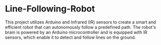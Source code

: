 # Line-Following-Robot
This project utilizes Arduino and Infrared (IR) sensors to create a smart and efficient robot that can autonomously follow a predefined path. The robot's brain is powered by an Arduino microcontroller and is equipped with IR sensors, which enable it to detect and follow lines on the ground.

